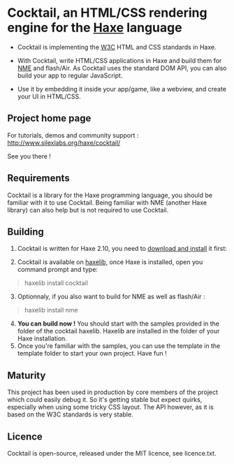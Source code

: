 Cocktail, an HTML/CSS rendering engine for the [Haxe](http://haxe.org/) language 
=============

* Cocktail is implementing the [W3C](http://www.w3.org/) HTML and CSS standards in Haxe.

* With Cocktail, write HTML/CSS applications in Haxe and build them for [NME](http://www.nme.io/) and flash/Air. As Cocktail uses the standard DOM API, you can also build your app to regular JavaScript.

* Use it by embedding it inside your app/game, like a webview, and create your UI in HTML/CSS.

Project home page
-------------

For tutorials, demos and community support :
http://www.silexlabs.org/haxe/cocktail/

See you there !

Requirements
-------------
Cocktail is a library for the Haxe programming language, you should be familiar with it to use Cocktail. Being familiar with NME (another Haxe library) can also help but is not required to use Cocktail.

Building
-------------

1. Cocktail is written for Haxe 2.10, you need to [download and install](http://haxe.org/download) it first:

2. Cocktail is available on [haxelib](http://haxe.org/haxelib), once Haxe is installed, open you command prompt and type:
> haxelib install cocktail

3. Optionnaly, if you also want to build for NME as well as flash/Air : 
> haxelib install nme

4. **You can build now !** You should start with the samples provided in the folder of the cocktail haxelib. Haxelib are installed in the folder of your Haxe installation.
5. Once you're familiar with the samples, you can use the template in the template folder to start your own project. Have fun !

Maturity
-------------
This project has been used in production by core members of the project which could easily debug it. So it's getting stable but expect quirks, especially when using some tricky CSS layout. The API however, as it is based on the W3C standards is very stable.

Licence
-------------

Cocktail is open-source, released under the MIT licence, see licence.txt.
